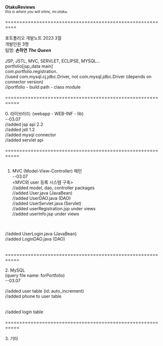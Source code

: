 **OtakuReviews**<br>*<sub>this is where you will shine, mr.otaku.</sub>*<br>
<br>
==========================================================<br>
<br>
포트폴리오 개발노트 2023 3월<br>
개발인원 3명<br>
팀명: **손하연 _The Queen_**<br>
<br>
JSP, JSTL, MVC, SERVLET, ECLIPSE, MYSQL...<br>
portfolio[jsp_data main]<br>
com.portfolio.registration.<br>
//used com.mysql.cj.jdbc.Driver, not com.mysql.jdbc.Driver (depends on connector version)<br>
//portfolio - build path - class module<br>
<br>
===========================================================<br>
<br>
0. 라이브러리: (webapp - WEB-INF - lib)<br>
--03.07<br>
//added jsp api 2.2<br>
//added jstl 1.2<br>
//added mysql connector<br>
//added servlet api<br>
<br>
===========================================================<br>
<br>
1. MVC (Model-View-Controller) 패턴<br>
--03.07<br>
<MVC와 user 등록 시스템 구축><br>
//added model, dao, controller packages<br>
//added User.java (JavaBean)<br>
//added UserDAO.java (DAO)<br>
//added UserServlet.java (Servlet)<br>
//added userRegistration.jsp under views<br>
//added userInfo.jsp under views<br>
<br>
<MVC와 user 로그인&검증 시스템 구축><br>
//added UserLogin.java (JavaBean)<br>
//added LoginDAO.java (DAO)<br>
<br>
<br>
===========================================================<br>
<br>
2. MySQL<br>
(query file name: forPortfolio)<br>
--03.07<br>
<user 등록 sql><br>
//added user table (id: auto_increment)<br>
//added phone to user table<br>
<br>
<user 로그인 sql><br>
//added login table<br>
<br>
===========================================================<br>
<br>
3. 기타<br>
<br>
